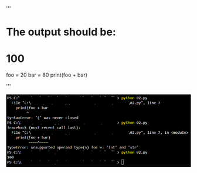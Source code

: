 '''
# The output should be:
# 100

foo = 20
bar = 80
print(foo + bar)

'''

![plsfix02](https://github.com/techgrounds/techgrounds-EligioPessoa/blob/main/00_includes/plsfix02.png)
